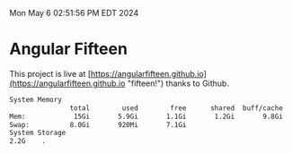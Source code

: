 Mon May  6 02:51:56 PM EDT 2024

# Angular Fifteen


This project is live at [https://angularfifteen.github.io](https://angularfifteen.github.io "fifteen!") thanks to Github.

```bash
System Memory
               total        used        free      shared  buff/cache   available
Mem:            15Gi       5.9Gi       1.1Gi       1.2Gi       9.8Gi       9.4Gi
Swap:          8.0Gi       920Mi       7.1Gi
System Storage
2.2G	.
```
